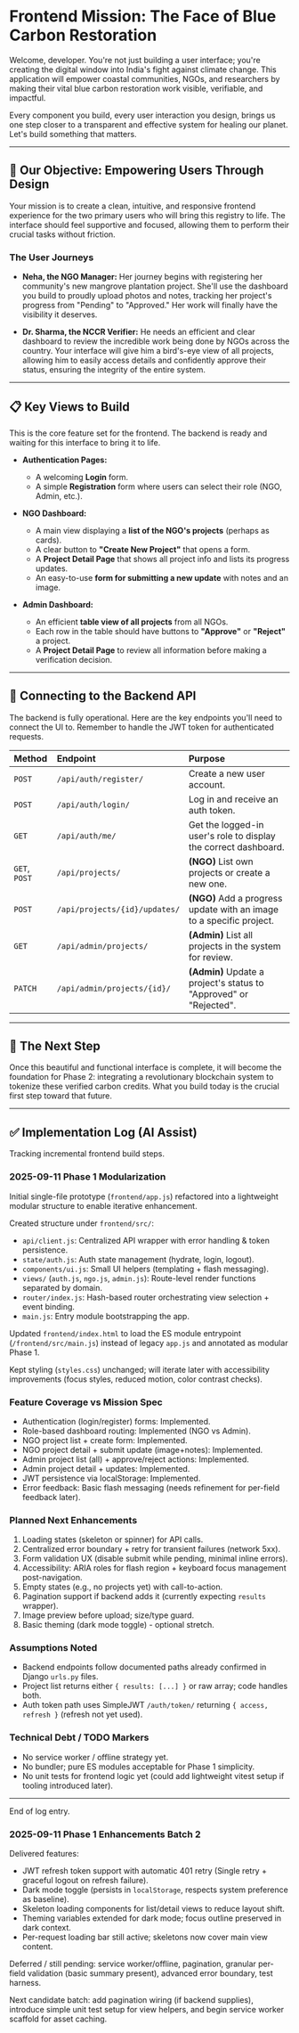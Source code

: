 # Frontend Mission: The Face of Blue Carbon Restoration

Welcome, developer. You're not just building a user interface; you're creating the digital window into India's fight against climate change. This application will empower coastal communities, NGOs, and researchers by making their vital blue carbon restoration work visible, verifiable, and impactful.

Every component you build, every user interaction you design, brings us one step closer to a transparent and effective system for healing our planet. Let's build something that matters.

---

## 🎯 Our Objective: Empowering Users Through Design

Your mission is to create a clean, intuitive, and responsive frontend experience for the two primary users who will bring this registry to life. The interface should feel supportive and focused, allowing them to perform their crucial tasks without friction.

### The User Journeys

* **Neha, the NGO Manager:** Her journey begins with registering her community's new mangrove plantation project. She'll use the dashboard you build to proudly upload photos and notes, tracking her project's progress from "Pending" to "Approved." Her work will finally have the visibility it deserves.

* **Dr. Sharma, the NCCR Verifier:** He needs an efficient and clear dashboard to review the incredible work being done by NGOs across the country. Your interface will give him a bird's-eye view of all projects, allowing him to easily access details and confidently approve their status, ensuring the integrity of the entire system.

---

## 📋 Key Views to Build

This is the core feature set for the frontend. The backend is ready and waiting for this interface to bring it to life.

- **Authentication Pages:**
  - A welcoming **Login** form.
  - A simple **Registration** form where users can select their role (NGO, Admin, etc.).

- **NGO Dashboard:**
  - A main view displaying a **list of the NGO's projects** (perhaps as cards).
  - A clear button to **"Create New Project"** that opens a form.
  - A **Project Detail Page** that shows all project info and lists its progress updates.
  - An easy-to-use **form for submitting a new update** with notes and an image.

- **Admin Dashboard:**
  - An efficient **table view of all projects** from all NGOs.
  - Each row in the table should have buttons to **"Approve"** or **"Reject"** a project.
  - A **Project Detail Page** to review all information before making a verification decision.

---

## 🔌 Connecting to the Backend API

The backend is fully operational. Here are the key endpoints you'll need to connect the UI to. Remember to handle the JWT token for authenticated requests.

| Method | Endpoint | Purpose |
| :--- | :--- | :--- |
| `POST` | `/api/auth/register/` | Create a new user account. |
| `POST` | `/api/auth/login/` | Log in and receive an auth token. |
| `GET` | `/api/auth/me/` | Get the logged-in user's role to display the correct dashboard. |
| `GET`, `POST` | `/api/projects/` | **(NGO)** List own projects or create a new one. |
| `POST` | `/api/projects/{id}/updates/` | **(NGO)** Add a progress update with an image to a specific project. |
| `GET` | `/api/admin/projects/` | **(Admin)** List all projects in the system for review. |
| `PATCH` | `/api/admin/projects/{id}/` | **(Admin)** Update a project's status to "Approved" or "Rejected". |

---

## 🚀 The Next Step

Once this beautiful and functional interface is complete, it will become the foundation for Phase 2: integrating a revolutionary blockchain system to tokenize these verified carbon credits. What you build today is the crucial first step toward that future.

---

## ✅ Implementation Log (AI Assist)

Tracking incremental frontend build steps.

### 2025-09-11 Phase 1 Modularization
Initial single-file prototype (`frontend/app.js`) refactored into a lightweight modular structure to enable iterative enhancement.

Created structure under `frontend/src/`:
- `api/client.js`: Centralized API wrapper with error handling & token persistence.
- `state/auth.js`: Auth state management (hydrate, login, logout).
- `components/ui.js`: Small UI helpers (templating + flash messaging).
- `views/` (`auth.js`, `ngo.js`, `admin.js`): Route-level render functions separated by domain.
- `router/index.js`: Hash-based router orchestrating view selection + event binding.
- `main.js`: Entry module bootstrapping the app.

Updated `frontend/index.html` to load the ES module entrypoint (`/frontend/src/main.js`) instead of legacy `app.js` and annotated as modular Phase 1.

Kept styling (`styles.css`) unchanged; will iterate later with accessibility improvements (focus styles, reduced motion, color contrast checks).

### Feature Coverage vs Mission Spec
- Authentication (login/register) forms: Implemented.
- Role-based dashboard routing: Implemented (NGO vs Admin).
- NGO project list + create form: Implemented.
- NGO project detail + submit update (image+notes): Implemented.
- Admin project list (all) + approve/reject actions: Implemented.
- Admin project detail + updates: Implemented.
- JWT persistence via localStorage: Implemented.
- Error feedback: Basic flash messaging (needs refinement for per-field feedback later).

### Planned Next Enhancements
1. Loading states (skeleton or spinner) for API calls.
2. Centralized error boundary + retry for transient failures (network 5xx).
3. Form validation UX (disable submit while pending, minimal inline errors).
4. Accessibility: ARIA roles for flash region + keyboard focus management post-navigation.
5. Empty states (e.g., no projects yet) with call-to-action.
6. Pagination support if backend adds it (currently expecting `results` wrapper).
7. Image preview before upload; size/type guard.
8. Basic theming (dark mode toggle) - optional stretch.

### Assumptions Noted
- Backend endpoints follow documented paths already confirmed in Django `urls.py` files.
- Project list returns either `{ results: [...] }` or raw array; code handles both.
- Auth token path uses SimpleJWT `/auth/token/` returning `{ access, refresh }` (refresh not yet used).

### Technical Debt / TODO Markers
- No service worker / offline strategy yet.
- No bundler; pure ES modules acceptable for Phase 1 simplicity.
- No unit tests for frontend logic yet (could add lightweight vitest setup if tooling introduced later).

---

End of log entry.

### 2025-09-11 Phase 1 Enhancements Batch 2
Delivered features:
- JWT refresh token support with automatic 401 retry (Single retry + graceful logout on refresh failure).
- Dark mode toggle (persists in `localStorage`, respects system preference as baseline).
- Skeleton loading components for list/detail views to reduce layout shift.
- Theming variables extended for dark mode; focus outline preserved in dark context.
- Per-request loading bar still active; skeletons now cover main view content.

Deferred / still pending: service worker/offline, pagination, granular per-field validation (basic summary present), advanced error boundary, test harness.

Next candidate batch: add pagination wiring (if backend supplies), introduce simple unit test setup for view helpers, and begin service worker scaffold for asset caching.
